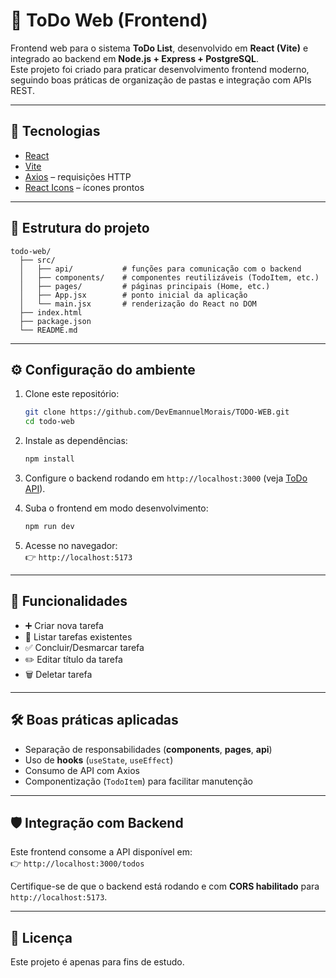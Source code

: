 # 📝 ToDo Web (Frontend)

Frontend web para o sistema **ToDo List**, desenvolvido em **React (Vite)** e integrado ao backend em **Node.js + Express + PostgreSQL**.  
Este projeto foi criado para praticar desenvolvimento frontend moderno, seguindo boas práticas de organização de pastas e integração com APIs REST.

---

## 🚀 Tecnologias
- [React](https://react.dev/)  
- [Vite](https://vitejs.dev/)  
- [Axios](https://axios-http.com/) – requisições HTTP  
- [React Icons](https://react-icons.github.io/react-icons/) – ícones prontos  

---

## 📂 Estrutura do projeto

```
todo-web/
  ├── src/
  │   ├── api/           # funções para comunicação com o backend
  │   ├── components/    # componentes reutilizáveis (TodoItem, etc.)
  │   ├── pages/         # páginas principais (Home, etc.)
  │   ├── App.jsx        # ponto inicial da aplicação
  │   └── main.jsx       # renderização do React no DOM
  ├── index.html
  ├── package.json
  └── README.md
```

---

## ⚙️ Configuração do ambiente

1. Clone este repositório:
   ```bash
   git clone https://github.com/DevEmannuelMorais/TODO-WEB.git
   cd todo-web
   ```

2. Instale as dependências:
   ```bash
   npm install
   ```

3. Configure o backend rodando em `http://localhost:3000` (veja [ToDo API](https://github.com/DevEmannuelMorais/TODO-API)).

4. Suba o frontend em modo desenvolvimento:
   ```bash
   npm run dev
   ```

5. Acesse no navegador:  
   👉 `http://localhost:5173`

---

## 📌 Funcionalidades

- ➕ Criar nova tarefa  
- 📃 Listar tarefas existentes  
- ✅ Concluir/Desmarcar tarefa  
- ✏️ Editar título da tarefa  
- 🗑️ Deletar tarefa  

---

## 🛠️ Boas práticas aplicadas

- Separação de responsabilidades (**components**, **pages**, **api**)  
- Uso de **hooks** (`useState`, `useEffect`)  
- Consumo de API com Axios  
- Componentização (`TodoItem`) para facilitar manutenção  

---

## 🛡️ Integração com Backend

Este frontend consome a API disponível em:  
👉 `http://localhost:3000/todos`  

Certifique-se de que o backend está rodando e com **CORS habilitado** para `http://localhost:5173`.

---

## 📜 Licença
Este projeto é apenas para fins de estudo.

